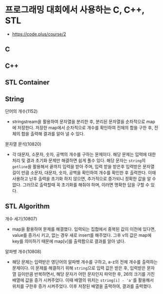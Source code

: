 # 프로그래밍 대회에서 사용하는 C, C++, STL
- https://code.plus/course/2
## C
## C++
## STL Container
## String
단어의 개수(1152)
- stringstream을 활용하여 문자열을 분리한 후, 분리된 문자열을 순차적으로 map에 저장한다. 저장한 map에서 순차적으로 개수를 확인하여 전체의 합을 구한 후, 전체의 합을 출력해 결과를 알아 낼 수 있다.

문자열 문석(10820)
- 각 대문자, 소문자, 숫자, 공백의 개수를 구하는 문제이다. 해당 문제는 입력에 대한 처리 및 결과 초기화 문제만 해결하면 쉽게 풀수 있다. 해당 문자는 `string`의 `getline`을 활용해서 끝까지 입력을 받아 주며, 입력 받을 받은후 입력받은 문자열 길이 만큼 소문자, 대문자, 숫자, 공백을 확인하여 개수를 확인한 후 출력한다. 이때 사용하고 난후 출력을 초기화 하지 않으면, 추가적으로 증가되니 정확한 값을 알 수 없다. 그러므로 출력할때 꼭 초기화를 해줘야 하며, 이러면 명확한 답을 구할 수 있다.

## STL Algorithm
개수 세기(10807)
- map을 활용하여 문제를 해결했다. 입력되는 집합에서 중복된 값이 이전에 있다면, value를 증가시 키고, 없는 경우 새로 insert를 해주었다. 그후 v의 값은 map에 key를 의미하기 때문에 map[v]를 출력함으로 결과를 알아 냈다.

알파벳 개수(10808)
- 해당 문제는 입력받은 영단어의 알파벳 개수를 구하고, a-z의 전체 개수를 출력하는 문제이다. 이 문제를 해결하기 위해 `string`으로 입력 값은 받은 후, 입력받은 문자열 길이만큼 반복하면서, 해당 문자가 어떤 문자인지 파악한 후, 26의 크기를 가진 배열에 값을 증가 시켜주었다. 이때 배열의 위치는 `string[i] - 'a'`를 활용해서 위치를 구한후 증가 시켜주었다. 이후 저장된 배열을 출력하여, 결과를 출력했다.
